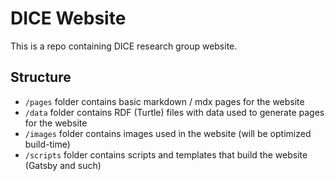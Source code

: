 # DICE Website

This is a repo containing DICE research group website.

## Structure

- `/pages` folder contains basic markdown / mdx pages for the website
- `/data` folder contains RDF (Turtle) files with data used to generate pages for the website
- `/images` folder contains images used in the website (will be optimized build-time)
- `/scripts` folder contains scripts and templates that build the website (Gatsby and such)
